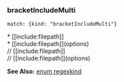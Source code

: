 ### bracketIncludeMulti

`match: {kind: "bracketIncludeMulti"}`

\* \[\[include:filepath\]\]  
\* \[\[include:filepath\]\]\(options\)  
\/\/ \[\[include:filepath\]\]  
\/\/ \[\[include:filepath\]\]\(options\)

**See Also:** [enum regexkind](/build-include/enums/enums.regexkind.html#bracketincludemulti)  